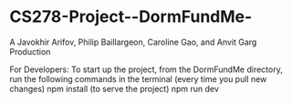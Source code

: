 # CS278-Project--DormFundMe-
A Javokhir Arifov, Philip Baillargeon, Caroline Gao, and Anvit Garg Production

For Developers: To start up the project, from the DormFundMe directory, run the following commands in the terminal
(every time you pull new changes)
npm install
(to serve the project)
npm run dev
